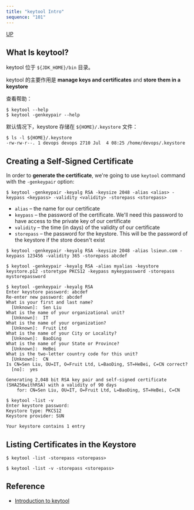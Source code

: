 ```yaml
---
title: "keytool Intro"
sequence: "101"
---
```


[UP](/pki.html)


## What Is keytool?

keytool 位于 `${JDK_HOME}/bin` 目录。

keytool 的主要作用是 **manage keys and certificates** and **store them in a keystore**

查看帮助：

```text
$ keytool --help
$ keytool -genkeypair --help
```

默认情况下，keystore 存储在 `${HOME}/.keystore` 文件：

```text
$ ls -l ${HOME}/.keystore
-rw-rw-r--. 1 devops devops 2710 Jul  4 08:25 /home/devops/.keystore
```

## Creating a Self-Signed Certificate

In order to **generate the certificate**, we're going to use `keytool` command with the `-genkeypair` option:

```text
$ keytool -genkeypair -keyalg RSA -keysize 2048 -alias <alias> -keypass <keypass> -validity <validity> -storepass <storepass>
```

- `alias` – the name for our certificate
- `keypass` – the password of the certificate. We'll need this password to have access to the private key of our certificate
- `validity` – the time (in days) of the validity of our certificate
- `storepass` – the password for the keystore. This will be the password of the keystore if the store doesn't exist

```text
$ keytool -genkeypair -keyalg RSA -keysize 2048 -alias lsieun.com -keypass 123456 -validity 365 -storepass abcdef
```

```text
$ keytool -genkeypair -keyalg RSA -alias myalias -keystore keystore.p12 -storetype PKCS12 -keypass mykeypassword -storepass mystorepassword
```

```text
$ keytool -genkeypair -keyalg RSA
Enter keystore password: abcdef 
Re-enter new password: abcdef
What is your first and last name?
  [Unknown]:  Sen Liu
What is the name of your organizational unit?
  [Unknown]:  IT
What is the name of your organization?
  [Unknown]:  Fruit Ltd
What is the name of your City or Locality?
  [Unknown]:  BaoDing
What is the name of your State or Province?
  [Unknown]:  HeBei
What is the two-letter country code for this unit?
  [Unknown]:  CN
Is CN=Sen Liu, OU=IT, O=Fruit Ltd, L=BaoDing, ST=HeBei, C=CN correct?
  [no]:  yes

Generating 2,048 bit RSA key pair and self-signed certificate (SHA256withRSA) with a validity of 90 days
	for: CN=Sen Liu, OU=IT, O=Fruit Ltd, L=BaoDing, ST=HeBei, C=CN
```

```text
$ keytool -list -v 
Enter keystore password:  
Keystore type: PKCS12
Keystore provider: SUN

Your keystore contains 1 entry
```

## Listing Certificates in the Keystore

```text
$ keytool -list -storepass <storepass>
```

```text
$ keytool -list -v -storepass <storepass>
```

## Reference

- [Introduction to keytool](https://www.baeldung.com/keytool-intro)
